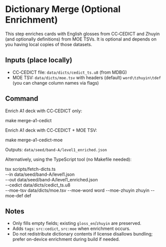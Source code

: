 # Dictionary Merge (Optional Enrichment)

This step enriches cards with English glosses from CC‑CEDICT and Zhuyin (and optionally definitions) from MOE TSVs. It is optional and depends on you having local copies of those datasets.

## Inputs (place locally)
- CC‑CEDICT file: `data/dicts/cedict_ts.u8` (from MDBG)
- MOE TSV: `data/dicts/moe.tsv` with headers (default) `word\tzhuyin\tdef` (you can change column names via flags)

## Command

Enrich A1 deck with CC‑CEDICT only:

make merge-a1-cedict

Enrich A1 deck with CC‑CEDICT + MOE TSV:

make merge-a1-cedict-moe

Outputs: `data/seed/band-A/level1_enriched.json`

Alternatively, using the TypeScript tool (no Makefile needed):

tsx scripts/fetch-dicts.ts \
  --in data/seed/band-A/level1.json \
  --out data/seed/band-A/level1_enriched.json \
  --cedict data/dicts/cedict_ts.u8 \
  --moe-tsv data/dicts/moe.tsv --moe-word word --moe-zhuyin zhuyin --moe-def def

## Notes
- Only fills empty fields; existing `gloss_en`/`zhuyin` are preserved.
- Adds `tags`: `src:cedict`, `src:moe` when enrichment occurs.
- Do not redistribute dictionary contents if license disallows bundling; prefer on-device enrichment during build if needed.
